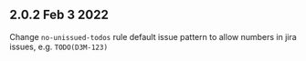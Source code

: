## 2.0.2 Feb 3 2022

Change `no-unissued-todos` rule default issue pattern to allow numbers in jira issues, e.g. `TODO(D3M-123)`
